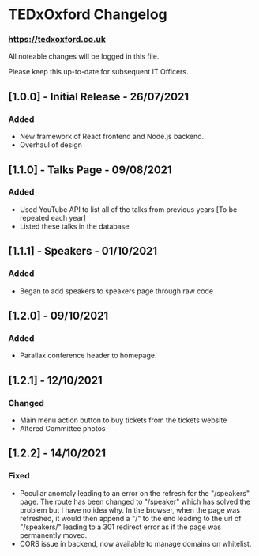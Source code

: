 # TEDxOxford Changelog
### https://tedxoxford.co.uk

All noteable changes will be logged in this file.

Please keep this up-to-date for subsequent IT Officers.

## [1.0.0] - Initial Release - 26/07/2021

### Added
- New framework of React frontend and Node.js backend.
- Overhaul of design

## [1.1.0] - Talks Page - 09/08/2021

### Added
- Used YouTube API to list all of the talks from previous years [To be repeated each year]
- Listed these talks in the database

## [1.1.1] - Speakers - 01/10/2021

### Added
- Began to add speakers to speakers page through raw code

## [1.2.0] - 09/10/2021

### Added
- Parallax conference header to homepage.

## [1.2.1] - 12/10/2021

### Changed
- Main menu action button to buy tickets from the tickets website
- Altered Committee photos

## [1.2.2] - 14/10/2021

### Fixed
- Peculiar anomaly leading to an error on the refresh for the "/speakers" page. The route has been changed to "/speaker" which has solved the problem but I have no idea why. In the browser, when the page was refreshed, it would then append a "/" to the end leading to the url of "/speakers/" leading to a 301 redirect error as if the page was permanently moved.
- CORS issue in backend, now available to manage domains on whitelist.

